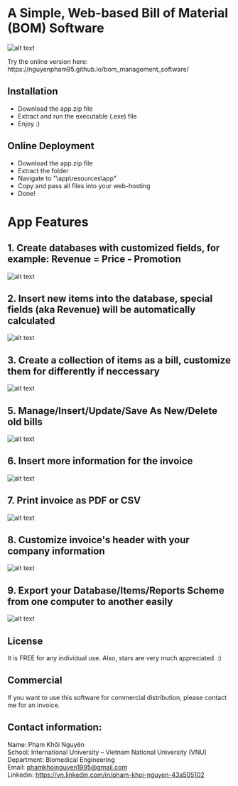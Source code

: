 # A Simple, Web-based Bill of Material (BOM) Software
![alt text](https://github.com/nguyenpham95/bom_management_software/blob/master/captures/1.png)<br/>
<p>Try the online version here: https://nguyenpham95.github.io/bom_management_software/</p>

## Installation

+ Download the app.zip file
+ Extract and run the executable (.exe) file
+ Enjoy :)

## Online Deployment
+ Download the app.zip file
+ Extract the folder
+ Navigate to "\app\resources\app"
+ Copy and pass all files into your web-hosting
+ Done!

# App Features

## 1. Create databases with customized fields, for example: Revenue = Price - Promotion
![alt text](https://github.com/nguyenpham95/bom_management_software/blob/master/captures/2.png)

## 2. Insert new items into the database, special fields (aka Revenue) will be automatically calculated
![alt text](https://github.com/nguyenpham95/bom_management_software/blob/master/captures/3.png)

## 3. Create a collection of items as a bill, customize them for differently if neccessary
![alt text](https://github.com/nguyenpham95/bom_management_software/blob/master/captures/4.png)

## 5. Manage/Insert/Update/Save As New/Delete old bills
![alt text](https://github.com/nguyenpham95/bom_management_software/blob/master/captures/6.png)

## 6. Insert more information for the invoice
![alt text](https://github.com/nguyenpham95/bom_management_software/blob/master/captures/7.png)

## 7. Print invoice as PDF or CSV
![alt text](https://github.com/nguyenpham95/bom_management_software/blob/master/captures/8.png)

## 8. Customize invoice's header with your company information
![alt text](https://github.com/nguyenpham95/bom_management_software/blob/master/captures/9.png)

## 9. Export your Database/Items/Reports Scheme from one computer to another easily
![alt text](https://github.com/nguyenpham95/bom_management_software/blob/master/captures/10.png)

## License

It is FREE for any individual use.
Also, stars are very much appreciated. :)

## Commercial

If you want to use this software for commercial distribution, please contact me for an invoice.

## Contact information:
Name:  Phạm Khôi Nguyên<br/>
School:  International University – Vietnam National University (VNU)<br/>
Department:  Biomedical Engineering<br/>
Email: phamkhoinguyen1995@gmail.com<br/>
Linkedin: https://vn.linkedin.com/in/pham-khoi-nguyen-43a505102<br/>
